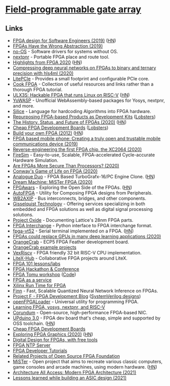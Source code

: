 # [Field-programmable gate array](https://en.wikipedia.org/wiki/Field-programmable_gate_array)

## Links

- [FPGA design for Software Engineers (2019)](https://www.walknsqualk.com/post/014-tiny-fpga-bx/) ([HN](https://news.ycombinator.com/item?id=21277580))
- [FPGAs Have the Wrong Abstraction (2019)](https://www.cs.cornell.edu/~asampson/blog/fpgaabstraction.html)
- [no-OS](https://github.com/analogdevicesinc/no-OS) - Software drivers for systems without OS.
- [nextpnr](https://github.com/YosysHQ/nextpnr) - Portable FPGA place and route tool.
- [Highlights from FPGA 2020](https://johnwickerson.wordpress.com/2020/02/27/highlights-from-fpga-2020/) ([HN](https://news.ycombinator.com/item?id=22439021))
- [Compressing deep neural networks on FPGAs to binary and ternary precision with hls4ml (2020)](https://arxiv.org/pdf/2003.06308.pdf)
- [LitePCIe](https://github.com/enjoy-digital/litepcie) - Provides a small footprint and configurable PCIe core.
- [Cook FPGA](https://github.com/lastweek/fpga_readings) - Collection of useful resources and links rather than a thorough FPGA tutorial.
- [ULX3S: Hackable FPGA that runs Linux on RISC-V](https://ulx3s.github.io/) ([HN](https://news.ycombinator.com/item?id=23513152))
- [YoWASP](https://yowasp.org/) - Unofficial WebAssembly-based packages for Yosys, nextpnr, and more.
- [Silice](https://github.com/sylefeb/Silice) - Language for hardcoding Algorithms into FPGA hardware.
- [Repurposing FPGA-based Products as Development Kits](https://geeklan.co.uk/files/ossg16072020-repurposing_obsolete_fpga_and_dev_kits.pdf) ([Lobsters](https://lobste.rs/s/bprw37/repurposing_fpga_based_products_as))
- [The History, Status, and Future of FPGAs (2020)](https://queue.acm.org/detail.cfm?id=3411759) ([HN](https://news.ycombinator.com/item?id=23927992))
- [Cheap FPGA Development Boards](https://joelw.id.au/FPGA/CheapFPGADevelopmentBoards) ([Lobsters](https://lobste.rs/s/uqc8vi/cheap_fpga_development_boards))
- [Build your own FPGA (2012)](http://blog.notdot.net/2012/10/Build-your-own-FPGA) ([HN](https://news.ycombinator.com/item?id=24252737))
- [FPGA based mobile phone: Creating a truly open and trustable mobile communications device (2019)](https://www.youtube.com/watch?v=KuNB4ocZDXA)
- [Reverse-engineering the first FPGA chip, the XC2064 (2020)](http://www.righto.com/2020/09/reverse-engineering-first-fpga-chip.html)
- [FireSim](https://github.com/firesim/firesim) - Easy-to-use, Scalable, FPGA-accelerated Cycle-accurate Hardware Simulation.
- [Are FPGAs More Secure Than Processors? (2020)](https://semiengineering.com/are-fpgas-more-secure-than-processors/)
- [Conway's Game of Life on FPGA (2020)](https://k155la3.blog/2020/10/09/conways-game-of-life-on-fpga/)
- [Analogue Duo](https://www.analogue.co/duo/) - FPGA Based TurboGrafx-16/PC Engine Clone. ([HN](https://news.ycombinator.com/item?id=24802193))
- [Dream Machine: MiSTer FPGA (2020)](https://felixleger.com/posts/20201018-misterfpga/)
- [FPGAwars](https://fpgawars.github.io/) - Exploring the Open Side of the FPGAs. ([HN](https://news.ycombinator.com/item?id=24940201))
- [AutoFPGA](https://github.com/ZipCPU/autofpga) - Utility for Composing FPGA designs from Peripherals.
- [WB2AXIP](https://github.com/ZipCPU/wb2axip) - Bus interconnects, bridges, and other components.
- [Gisselquist Technology](https://zipcpu.com/about/gisselquist-technology.html) - Offering services specializing in both embedded and FPGA solutions as well as digital signal processing solutions.
- [Project Oxide](https://github.com/daveshah1/prjoxide) - Documenting Lattice's 28nm FPGA parts.
- [FPGA Interchange](https://github.com/SymbiFlow/python-fpga-interchange) - Python interface to FPGA interchange format.
- [fpga-vt52](https://github.com/AndresNavarro82/vt52-fpga) - Serial terminal implemented on a FPGA. ([HN](https://news.ycombinator.com/item?id=25014323))
- [FPGAs could replace GPUs in many deep learning applications (2020)](https://bdtechtalks.com/2020/11/09/fpga-vs-gpu-deep-learning/)
- [OrangeCrab](https://github.com/gregdavill/OrangeCrab) - ECP5 FPGA Feather development board.
- [OrangeCrab example projects](https://github.com/gregdavill/OrangeCrab-examples)
- [VexRiscv](https://github.com/SpinalHDL/VexRiscv) - FPGA friendly 32 bit RISC-V CPU implementation.
- [LiteX-Hub](https://github.com/litex-hub) - Collaborative FPGA projects around LiteX.
- [FPGA 101 lessons/labs](https://github.com/litex-hub/fpga_101)
- [FPGA Hackathon & Conference](https://fpgahackathon.com/)
- [FPGA Tomu workshop](https://workshop.fomu.im/en/latest/) ([Code](https://github.com/im-tomu/fomu-workshop))
- [FPGA as a service](https://github.com/Xilinx/FPGA_as_a_Service)
- [Xilinx Run Time for FPGA](https://github.com/Xilinx/XRT)
- [Finn](https://github.com/Xilinx/finn) - Fast, Scalable Quantized Neural Network Inference on FPGAs.
- [Project F - FPGA Development Blog](https://projectf.io/) ([SystemVerilog designs](https://github.com/projf/projf-explore))
- [openFPGALoader](https://github.com/trabucayre/openFPGALoader) - Universal utility for programming FPGA.
- [Learning FPGA, yosys, nextpnr, and RISC-V](https://github.com/BrunoLevy/learn-fpga)
- [Corundum](https://github.com/corundum/corundum) - Open-source, high-performance FPGA-based NIC.
- [UPduino 3.0](https://github.com/tinyvision-ai-inc/UPduino-v3.0) - FPGA dev board that's cheap, simple and supported by OSS toolchain. ([HN](https://news.ycombinator.com/item?id=25720531))
- [Cheap FPGA Development Boards](https://www.joelw.id.au/FPGA/CheapFPGADevelopmentBoards)
- [Exploring FPGA Graphics (2020)](https://projectf.io/posts/fpga-graphics/) ([HN](https://news.ycombinator.com/item?id=25998154))
- [Digital Design for FPGAs, with free tools](https://github.com/Obijuan/open-fpga-verilog-tutorial/wiki/Home_EN)
- [FPGA NTP Server](https://research.wand.net.nz/hardware/ntp.php)
- [FPGA Developer Tutorials](https://www.fpgatutorial.com/)
- [Related Projects of Open Source FPGA Foundation](https://github.com/os-fpga/open-source-fpga-resource)
- [MiSTer](https://github.com/MiSTer-devel/Main_MiSTer/wiki) - Open project that aims to recreate various classic computers, game consoles and arcade machines, using modern hardware. ([HN](https://news.ycombinator.com/item?id=26772151))
- [Architecture All Access: Modern FPGA Architecture (2021)](https://www.youtube.com/watch?v=EVy4KEj9kZg)
- [Lessons learned while building an ASIC design (2021)](https://zipcpu.com/blog/2021/03/06/asic-lsns.html)
